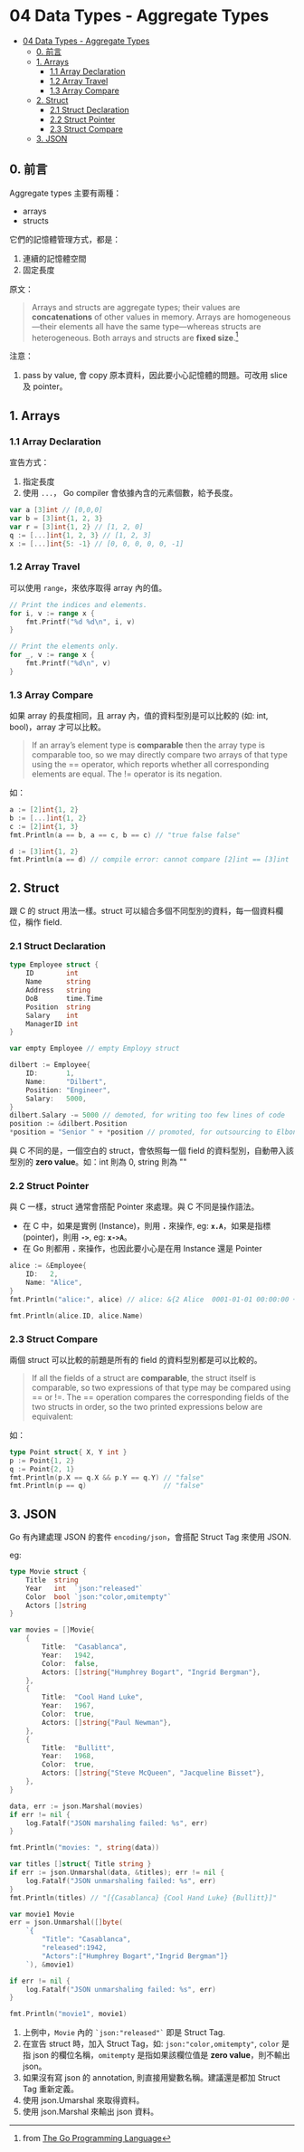 # 04 Data Types - Aggregate Types


<!-- @import "[TOC]" {cmd="toc" depthFrom=1 depthTo=6 orderedList=false} -->

<!-- code_chunk_output -->

- [04 Data Types - Aggregate Types](#04-data-types-aggregate-types)
  - [0. 前言](#0-前言)
  - [1. Arrays](#1-arrays)
    - [1.1 Array Declaration](#11-array-declaration)
    - [1.2 Array Travel](#12-array-travel)
    - [1.3 Array Compare](#13-array-compare)
  - [2. Struct](#2-struct)
    - [2.1 Struct Declaration](#21-struct-declaration)
    - [2.2 Struct Pointer](#22-struct-pointer)
    - [2.3 Struct Compare](#23-struct-compare)
  - [3. JSON](#3-json)

<!-- /code_chunk_output -->

## 0. 前言

Aggregate types 主要有兩種：

- arrays
- structs

它們的記憶體管理方式，都是：

1. 連續的記憶體空間
1. 固定長度

原文：

>Arrays and structs are aggregate types; their values are **concatenations** of other values in memory. Arrays are homogeneous—their elements all have the same type—whereas structs are heterogeneous. Both arrays and structs are **fixed size**.[^book1]

[^book1]: from [The Go Programming Language](https://www.amazon.com/Programming-Language-Addison-Wesley-Professional-Computing-ebook/dp/B0184N7WWS)

注意：

1. pass by value, 會 copy 原本資料，因此要小心記憶體的問題。可改用 slice 及 pointer。

## 1. Arrays

### 1.1 Array Declaration

宣告方式：

1. 指定長度
1. 使用 `...`， Go compiler 會依據內含的元素個數，給予長度。

```go {.line-numbers}
var a [3]int // [0,0,0]
var b = [3]int{1, 2, 3}
var r = [3]int{1, 2} // [1, 2, 0]
q := [...]int{1, 2, 3} // [1, 2, 3]
x := [...]int{5: -1} // [0, 0, 0, 0, 0, -1]
```

### 1.2 Array Travel

可以使用 `range`，來依序取得 array 內的值。

```go {.line-numbers}
// Print the indices and elements.
for i, v := range x {
    fmt.Printf("%d %d\n", i, v)
}

// Print the elements only.
for _, v := range x {
    fmt.Printf("%d\n", v)
}
```

### 1.3 Array Compare

如果 array 的長度相同，且 array 內，值的資料型別是可以比較的 (如: int, bool)，array 才可以比較。

>If an array’s element type is **comparable** then the array type is comparable too, so we may directly compare two arrays of that type using the == operator, which reports whether all corresponding elements are equal. The != operator is its negation.

如：

```go {.line-numbers}
a := [2]int{1, 2}
b := [...]int{1, 2}
c := [2]int{1, 3}
fmt.Println(a == b, a == c, b == c) // "true false false"

d := [3]int{1, 2}
fmt.Println(a == d) // compile error: cannot compare [2]int == [3]int
```

## 2. Struct

跟 C 的 struct 用法一樣。struct 可以組合多個不同型別的資料，每一個資料欄位，稱作 field.

### 2.1 Struct Declaration

```go {.line-numbers}
type Employee struct {
    ID        int
    Name      string
    Address   string
    DoB       time.Time
    Position  string
    Salary    int
    ManagerID int
}

var empty Employee // empty Employy struct

dilbert := Employee{
    ID:       1,
    Name:     "Dilbert",
    Position: "Engineer",
    Salary:   5000,
}
dilbert.Salary -= 5000 // demoted, for writing too few lines of code
position := &dilbert.Position
*position = "Senior " + *position // promoted, for outsourcing to Elbonia
```

與 C 不同的是，一個空白的 struct，會依照每一個 field 的資料型別，自動帶入該型別的 **zero value**。如：int 則為 0, string 則為 ""

### 2.2 Struct Pointer

與 C 一樣，struct 通常會撘配 Pointer 來處理。與 C 不同是操作語法。

- 在 C 中，如果是實例 (Instance)，則用 **`.`** 來操作, eg: **`x.A`**，如果是指標 (pointer)，則用 **`->`**, eg: **`x->A`**。
- 在 Go 則都用 **`.`** 來操作，也因此要小心是在用 Instance 還是 Pointer

```go {.line-numbers}
alice := &Employee{
    ID:   2,
    Name: "Alice",
}
fmt.Println("alice:", alice) // alice: &{2 Alice  0001-01-01 00:00:00 +0000 UTC  0 0}

fmt.Println(alice.ID, alice.Name)
```

### 2.3 Struct Compare

兩個 struct 可以比較的前題是所有的 field 的資料型別都是可以比較的。

>If all the fields of a struct are **comparable**, the struct itself is comparable, so two expressions of that type may be compared using == or !=. The == operation compares the corresponding fields of the two structs in order, so the two printed expressions below are equivalent:

如：

```go {.line-numbers}
type Point struct{ X, Y int }
p := Point{1, 2}
q := Point{2, 1}
fmt.Println(p.X == q.X && p.Y == q.Y) // "false"
fmt.Println(p == q)                   // "false"
```

## 3. JSON

Go 有內建處理 JSON 的套件 `encoding/json`，會搭配 Struct Tag 來使用 JSON.

eg:

```go {.line-numbers}
type Movie struct {
    Title  string
    Year   int  `json:"released"`
    Color  bool `json:"color,omitempty"`
    Actors []string
}

var movies = []Movie{
    {
        Title:  "Casablanca",
        Year:   1942,
        Color:  false,
        Actors: []string{"Humphrey Bogart", "Ingrid Bergman"},
    },
    {
        Title:  "Cool Hand Luke",
        Year:   1967,
        Color:  true,
        Actors: []string{"Paul Newman"},
    },
    {
        Title:  "Bullitt",
        Year:   1968,
        Color:  true,
        Actors: []string{"Steve McQueen", "Jacqueline Bisset"},
    },
}

data, err := json.Marshal(movies)
if err != nil {
    log.Fatalf("JSON marshaling failed: %s", err)
}

fmt.Println("movies: ", string(data))

var titles []struct{ Title string }
if err := json.Unmarshal(data, &titles); err != nil {
    log.Fatalf("JSON unmarshaling failed: %s", err)
}
fmt.Println(titles) // "[{Casablanca} {Cool Hand Luke} {Bullitt}]"

var movie1 Movie
err = json.Unmarshal([]byte(
    `{
        "Title": "Casablanca",
        "released":1942,
        "Actors":["Humphrey Bogart","Ingrid Bergman"]}
    `), &movie1)

if err != nil {
    log.Fatalf("JSON unmarshaling failed: %s", err)
}

fmt.Println("movie1", movie1)
```

1. 上例中，`Movie` 內的  ``` `json:"released"` ``` 即是 Struct Tag.
1. 在宣告 struct 時，加入 Struct Tag，如: `json:"color,omitempty"`, `color` 是指 json 的欄位名稱，`omitempty` 是指如果該欄位值是 **zero value**，則不輸出 json。
1. 如果沒有寫 json 的 annotation, 則直接用變數名稱。建議還是都加 Struct Tag 重新定義。
1. 使用 json.Umarshal 來取得資料。
1. 使用 json.Marshal 來輸出 json 資料。
